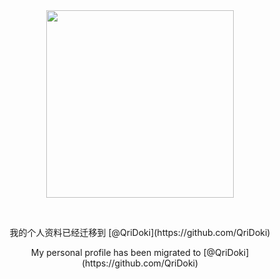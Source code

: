 <div align="center">
    <img src="https://avatars.githubusercontent.com/u/184733224?s=400&u=be865fddcec72be0e2c41ff01c478c742006c229&v=4" width="300" />
  <p>&nbsp;</p>
  <p>我的个人资料已经迁移到 [@QriDoki](https://github.com/QriDoki)</p>
  <p>My personal profile has been migrated to [@QriDoki](https://github.com/QriDoki)</p>
</div>


